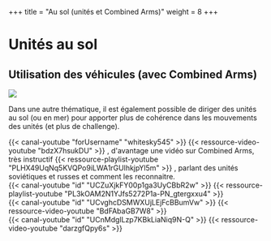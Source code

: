 +++
title = "Au sol (unités et Combined Arms)"
weight = 8
+++

# Unités au sol

## Utilisation des véhicules (avec Combined Arms)
<img src=/apprentissage/ca_leclerc.png class=decoration />

Dans une autre thématique, il est également possible de diriger des unités au sol (ou en mer) pour apporter plus de cohérence dans les mouvements des unités (et plus de challenge).

<div class="contenu de_qualite"> <!-- 131st Death Vipers //-->
{{< canal-youtube "forUsername" "whitesky545" >}}
{{< ressource-video-youtube "bdzX7hsukDU" >}}
, d'avantage une vidéo sur Combined Arms, très instructif 
{{< ressource-playlist-youtube "PLHX49UqNq5KVQPo9iLWA1rGUlhkjpYl5m" >}}
, parlant des unités soviétiques et russes et comment les reconnaitre.
</div>

<div class="contenu"> <!-- Grim Reapers //-->
{{< canal-youtube "id" "UCZuXjkFY00p1ga3UyCBbR2w" >}}
{{< ressource-playlist-youtube "PL3kOAM2N1YJfs5272P1a-PN_gtergxxu4" >}}
</div>

<div class="contenu"> <!-- Olivier Gaming //-->
{{< canal-youtube "id" "UCvghcDSMWXUjLEjFcBBumVw" >}}
{{< ressource-video-youtube "BdFAbaGB7W8" >}}
</div>

<div class="contenu"> <!-- SUNTSAG ANCIENT GAMER //-->
{{< canal-youtube "id" "UCnMdglLzp7KBkLiaNiq9N-Q" >}}
{{< ressource-video-youtube "darzgfQpy6s" >}}
</div>

